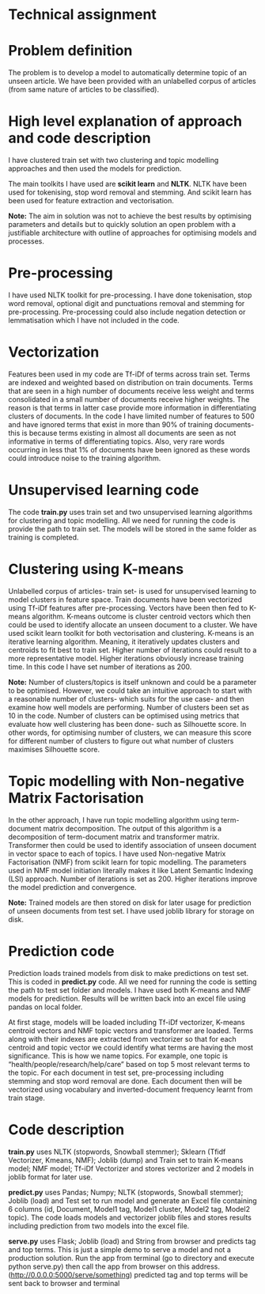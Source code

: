 # Technical assignment
# Problem definition

The problem is to develop a model to automatically determine topic of an unseen article. We have been provided with an unlabelled corpus of articles (from same nature of articles to be classified). 

# High level explanation of approach and code description

I have clustered train set with two clustering and topic modelling approaches and then used the models for prediction. 

The main toolkits I have used are **scikit learn** and **NLTK**. NLTK have been used for tokenising, stop word removal and stemming. And scikit learn has been used for feature extraction and vectorisation.

**Note:** The aim in solution was not to achieve the best results by optimising parameters and details but to quickly solution an open problem with a justifiable architecture with outline of approaches for optimising models and processes.

# Pre-processing 

I have used NLTK toolkit for pre-processing. I have done tokenisation, stop word removal, optional digit and punctuations removal and stemming for pre-processing. Pre-processing could also include negation detection or lemmatisation which I have not included in the code.

# Vectorization 

Features been used in my code are Tf-iDf of terms across train set. Terms are indexed and weighted based on distribution on train documents. Terms that are seen in a high number of documents receive less weight and terms consolidated in a small number of documents receive higher weights. The reason is that terms in latter case provide more information in differentiating clusters of documents. In the code I have limited number of features to 500 and have ignored terms that exist in more than 90% of training documents- this is because terms existing in almost all documents are seen as not informative in terms of differentiating topics. Also, very rare words occurring in less that 1% of documents have been ignored as these words could introduce noise to the training algorithm. 

# Unsupervised learning code 

The code **train.py** uses train set and two unsupervised learning algorithms for clustering and topic modelling. All we need for running the code is provide the path to train set. The models will be stored in the same folder as training is completed.

# Clustering using K-means

Unlabelled corpus of articles- train set- is used for unsupervised learning to model clusters in feature space. Train documents have been vectorized using Tf-iDf features after pre-processing. Vectors have been then fed to K-means algorithm. K-means outcome is cluster centroid vectors which then could be used to identify allocate an unseen document to a cluster. We have used scikit learn toolkit for both vectorisation and clustering. K-means is an iterative learning algorithm. Meaning, it iteratively updates clusters and centroids to fit best to train set. Higher number of iterations could result to a more representative model. Higher iterations obviously increase training time. In this code I have set number of iterations as 200. 

**Note:** Number of clusters/topics is itself unknown and could be a parameter to be optimised. However, we could take an intuitive approach to start with a reasonable number of clusters- which suits for the use case- and then examine how well models are performing. Number of clusters been set as 10 in the code. Number of clusters can be optimised using metrics that evaluate how well clustering has been done- such as Silhouette score. In other words, for optimising number of clusters, we can measure this score for different number of clusters to figure out what number of clusters maximises Silhouette score.

# Topic modelling with Non-negative Matrix Factorisation 

In the other approach, I have run topic modelling algorithm using term-document matrix decomposition. The output of this algorithm is a decomposition of term-document matrix and transformer matrix. Transformer then could be used to identify association of unseen document in vector space to each of topics. I have used Non-negative Matrix Factorisation (NMF) from scikit learn for topic modelling. The parameters used in NMF model initiation literally makes it like Latent Semantic Indexing (LSI) approach. Number of iterations is set as 200. Higher iterations improve the model prediction and convergence. 

**Note:** Trained models are then stored on disk for later usage for prediction of unseen documents from test set. I have used joblib library for storage on disk. 

# Prediction code 

Prediction loads trained models from disk to make predictions on test set. This is coded in **predict.py** code. All we need for running the code is setting the path to test set folder and models. I have used both K-means and NMF models for prediction. Results will be written back into an excel file using pandas on local folder. 

At first stage, models will be loaded including Tf-iDf vectorizer, K-means centroid vectors and NMF topic vectors and transformer are loaded. Terms along with their indexes are extracted from vectorizer so that for each centroid and topic vector we could identify what terms are having the most significance. This is how we name topics. For example, one topic is “health/people/research/help/care” based on top 5 most relevant terms to the topic.
For each document in test set, pre-processing including stemming and stop word removal are done. Each document then will be vectorized using vocabulary and inverted-document frequency learnt from train stage. 

# Code description

**train.py**	uses NLTK (stopwords, Snowball stemmer); Sklearn (Tfidf Vectorizer, Kmeans, NMF); Joblib (dump)	and Train set to train	K-means model; NMF model;
Tf-iDf Vectorizer	and stores vectorizer and 2 models in joblib format for later use.

**predict.py**	uses Pandas; Numpy; NLTK (stopwords, Snowball stemmer); Joblib (load)	and Test set to run model and generate an	Excel file containing 6 columns (id, Document, Model1 tag, Model1 cluster, Model2 tag, Model2 topic).	The code loads models and vectorizer joblib files and stores results including prediction from two models into the excel file.

**serve.py** uses	Flask; Joblib (load)	and String from browser and predicts tag and top terms.	This is just a simple demo to serve a model and not a production solution. Run the app from terminal (go to directory and execute python serve.py) then call the app from browser on this address. (http://0.0.0.0:5000/serve/something) predicted tag and top terms will be sent back to browser and terminal 



